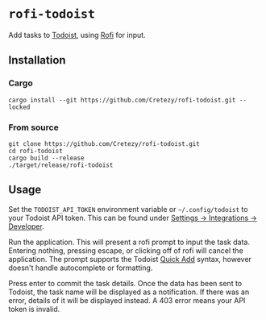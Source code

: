 # `rofi-todoist`

Add tasks to [Todoist](https://todoist.com), using [Rofi](https://github.com/davatorium/rofi) for input.

## Installation

### Cargo

`cargo install --git https://github.com/Cretezy/rofi-todoist.git --locked`

### From source

```shell
git clone https://github.com/Cretezy/rofi-todoist.git
cd rofi-todoist
cargo build --release
./target/release/rofi-todoist
```

## Usage

Set the `TODOIST_API_TOKEN` environment variable or `~/.config/todoist` to your Todoist API token. This can be found under [Settings -> Integrations -> Developer](https://app.todoist.com/app/settings/integrations/developer).

Run the application. This will present a rofi prompt to input the task data. Entering nothing, pressing escape, or clicking off of rofi will cancel the application. The prompt supports the Todoist [Quick Add](https://get.todoist.help/hc/en-us/articles/115001745265) syntax, however doesn't handle autocomplete or formatting.

Press enter to commit the task details. Once the data has been sent to Todoist, the task name will be displayed as a notification. If there was an error, details of it will be displayed instead. A 403 error means your API token is invalid.
